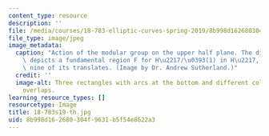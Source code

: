 ```yaml
---
content_type: resource
description: ''
file: /media/courses/18-783-elliptic-curves-spring-2019/8b998d162680304f9631b5f54e8622a3_18-783s19-th.jpg
file_type: image/jpeg
image_metadata:
  caption: "Action of the modular group on the upper half plane. The diagram above\
    \ depicts a fundamental region F for H\u2217/\u0393(1) in H\u2217, along with\
    \ nine of its translates. (Image by Dr. Andrew Sutherland.)"
  credit: ''
  image-alt: Three rectangles with arcs at the bottom and different color areas showing
    overlaps.
learning_resource_types: []
resourcetype: Image
title: 18-783s19-th.jpg
uid: 8b998d16-2680-304f-9631-b5f54e8622a3
---
```

